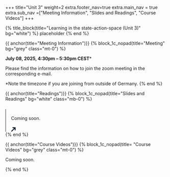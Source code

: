 +++
title="Unit 3"
weight=2
extra.footer_nav=true
extra.main_nav = true
extra.sub_nav =["Meeting Information", "Slides and Readings", "Course Videos"]
+++

{% title_block(title="Learning in the state-action-space (Unit 3)" bg="white") %}
placeholder
{% end %}

{{ anchor(title="Meeting Information")}}
{% block_1c_nopad(title="Meeting" bg="grey" class="mt-0") %}

**July 08, 2025, 4:30pm – 5:30pm CEST***

Please find the information on how to join the zoom meeting in the corresponding e-mail.

*Note the timezone if you are joining from outside of Germany.
{% end %}

{{ anchor(title="Readings")}}
{% block_1c_nopad(title="Slides and Readings" bg="white" class="mb-0") %}
<div class="w-full text-left" style="display: flex;">
    <!-- Left vertical line -->
    <div style="border-left: 2.5px solid #808285; padding-left: 16px;  margin-top: 10px">
    <!-- Full report section -->
        <div style="display: flex; align-items: center; justify-content: left; margin-top: 20px;">
            <a class="text font-bold" style="text-decoration: none;">
                Coming soon.
            </a>
        </div>
        <div style="display: flex; align-items: center; justify-content: left; margin-top: 20px;">
            <span style="margin-right: 16px;">
                <svg width="14" height="14" viewBox="0 0 14 14" fill="none" xmlns="http://www.w3.org/2000/svg">
                    <path d="M14 9.52655H11.2609V2.76181H4.43671V0H14V9.52655Z" fill="#071A2D"/>
                    <path d="M11.5818 0.368914L-0.000976562 12.0476L1.93586 14.0005L13.5186 2.32179L11.5818 0.368914Z" fill="#071A2D"/>
                </svg>
            </span>
            <a href="" download class="text-blue-500">
            </a>
        </div>
    </div>
    
</div>
{% end %}

{{ anchor(title="Course Videos")}}
{% block_1c_nopad(title= "Course Videos" bg="grey" class="mt-0") %}

Coming soon. 

{% end %}